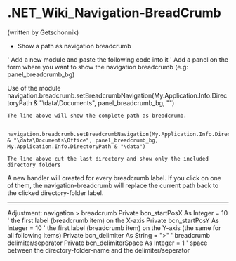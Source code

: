 # .NET_Wiki_Navigation-BreadCrumb
(written by Getschonnik)

* Show a path as navigation breadcrumb  

' Add a new module and paste the following code into it
' Add a panel on the form where you want to show the navigation breadcrumb (e.g: panel_breadcrumb_bg)

Use of the module
		navigation.breadcrumb.setBreadcrumbNavigation(My.Application.Info.DirectoryPath & "\data\Documents", panel_breadcrumb_bg, "")
	
	The line above will show the complete path as breadcrumb.
			
		navigation.breadcrumb.setBreadcrumbNavigation(My.Application.Info.DirectoryPath & "\data\Documents\Office", panel_breadcrumb_bg, My.Application.Info.DirectoryPath & "\data")
		
	The line above cut the last directory and show only the included directory folders
	
A new handler will created for every breadcrumb label. If you click on one of them, the navigation-breadcrumb will replace the current path 
back to the clicked directory-folder label.


------------


Adjustment: navigation > breadcrumb
        Private bcn_startPosX As Integer = 10		' the first label (breadcrumb item) on the X-axis
        Private bcn_startPosY As Integer = 10		' the first label (breadcrumb item) on the Y-axis (the same for all following items)
        Private bcn_delimiter As String = ">"		' breadcrumb delimiter/seperator
        Private bcn_delimiterSpace As Integer = 1	' space between the directory-folder-name and the delimiter/seperator
